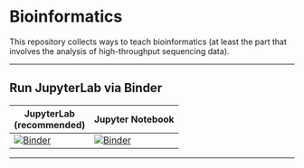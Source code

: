 # Bioinformatics

This repository collects ways to teach bioinformatics (at least the part that involves the analysis of high-throughput sequencing data).  

---

## Run JupyterLab via Binder

| JupyterLab<br/>(recommended) | Jupyter Notebook |
|----------- |----------------- |
|[![Binder](https://mybinder.org/badge_logo.svg)](https://mybinder.org/v2/gh/eafyounian/bioinformatics/master?urlpath=lab/tree/bedtools_example.ipynb) | [![Binder](https://mybinder.org/badge_logo.svg)](https://mybinder.org/v2/gh/eafyounian/bioinformatics/master?filepath=bedtools_example.ipynb)  

---

